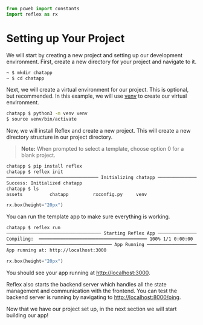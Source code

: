 ```python exec
from pcweb import constants
import reflex as rx
```

# Setting up Your Project

We will start by creating a new project and setting up our development environment. First, create a new directory for your project and navigate to it.

```bash
~ $ mkdir chatapp
~ $ cd chatapp
```

Next, we will create a virtual environment for our project. This is optional, but recommended. In this example, we will use [venv]({constants.VENV_URL}) to create our virtual environment.

```bash
chatapp $ python3 -m venv venv
$ source venv/bin/activate
```

Now, we will install Reflex and create a new project. This will create a new directory structure in our project directory.

> **Note:** When prompted to select a template, choose option 0 for a blank project.


```bash
chatapp $ pip install reflex
chatapp $ reflex init
────────────────────────────────── Initializing chatapp ───────────────────────────────────
Success: Initialized chatapp
chatapp $ ls
assets          chatapp         rxconfig.py     venv
```

```python eval
rx.box(height="20px")
```
You can run the template app to make sure everything is working.

```bash
chatapp $ reflex run
─────────────────────────────────── Starting Reflex App ───────────────────────────────────
Compiling:  ━━━━━━━━━━━━━━━━━━━━━━━━━━━━━━━━━━━━━━━━ 100% 1/1 0:00:00
─────────────────────────────────────── App Running ───────────────────────────────────────
App running at: http://localhost:3000
```

```python eval
rx.box(height="20px")
```

You should see your app running at [http://localhost:3000]({"http://localhost:3000"}).

Reflex also starts the backend server which handles all the state management and communication with the frontend. You can test the backend server is running by navigating to [http://localhost:8000/ping]({"http://localhost:8000/ping"}).

Now that we have our project set up, in the next section we will start building our app!
